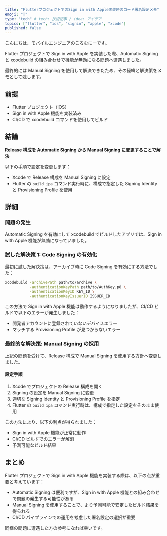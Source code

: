 ```yaml
---
title: "FlutterプロジェクトでのSign in with Apple実装時のコード署名設定メモ"
emoji: "🍎"
type: "tech" # tech: 技術記事 / idea: アイデア
topics: ["flutter", "ios", "signin", "apple", "xcode"]
published: false
---
```


こんにちは、モバイルエンジニアのころむにーです。

Flutter プロジェクトで Sign in with Apple を実装した際、Automatic Signing と xcodebuild の組み合わせで機能が無効になる問題へ遭遇しました。

最終的には Manual Signing を使用して解決できたため、その経緯と解決策をメモとして残します。

## 前提

- Flutter プロジェクト（iOS）
- Sign in with Apple 機能を実装済み
- CI/CD で xcodebuild コマンドを使用してビルド

## 結論

**Release 構成を Automatic Signing から Manual Signing に変更することで解決**

以下の手順で設定を変更します：

- Xcode で Release 構成を Manual Signing に設定
- Flutter の `build ipa` コマンド実行時に、構成で指定した Signing Identity と Provisioning Profile を使用

## 詳細

### 問題の発生

Automatic Signing を有効にして xcodebuild でビルドしたアプリでは、Sign in with Apple 機能が無効になっていました。

### 試した解決策 1: Code Signing の有効化

最初に試した解決策は、アーカイブ時に Code Signing を有効にする方法でした：

```bash
xcodebuild -archivePath path/to/archive \
           -authenticationKeyPath path/to/AuthKey.p8 \
           -authenticationKeyID KEY_ID \
           -authenticationKeyIssuerID ISSUER_ID
```

この方法で Sign in with Apple 機能は動作するようになりましたが、CI/CD ビルドで以下のエラーが発生しました：

- 開発者アカウントに登録されていないデバイスエラー
- マッチする Provisioning Profile が見つからないエラー

### 最終的な解決策: Manual Signing の採用

上記の問題を受けて、Release 構成で Manual Signing を使用する方針へ変更しました。

#### 設定手順

1. Xcode でプロジェクトの Release 構成を開く
2. Signing の設定を Manual Signing に変更
3. 適切な Signing Identity と Provisioning Profile を指定
4. Flutter の `build ipa` コマンド実行時は、構成で指定した設定をそのまま使用

この方法により、以下の利点が得られました：

- Sign in with Apple 機能が正常に動作
- CI/CD ビルドでのエラーが解消
- 予測可能なビルド結果

## まとめ

Flutter プロジェクトで Sign in with Apple 機能を実装する際は、以下の点が重要と考えています：

- Automatic Signing は便利ですが、Sign in with Apple 機能との組み合わせで問題の発生する可能性がある
- Manual Signing を使用することで、より予測可能で安定したビルド結果を得られる
- CI/CD パイプラインでの運用を考慮した署名設定の選択が重要

同様の問題に遭遇した方の参考になれば幸いです。

